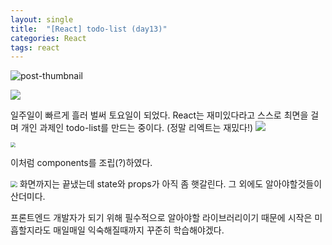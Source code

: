 ```yaml
--- 
layout: single 
title:  "[React] todo-list (day13)"
categories: React
tags: react
---
```




![post-thumbnail](https://velog.velcdn.com/images/danchoi/post/bad31f41-5e76-4ab0-b60e-cb4742e30d19/image.jpeg)

![](https://tenor.com/view/sponge-bob-to-do-nothing-patrick-star-gif-7267725.gif)

일주일이 빠르게 흘러 벌써 토요일이 되었다.
React는 재미있다라고 스스로 최면을 걸며 개인 과제인 todo-list를 만드는 중이다. 
(정말 리엑트는 재밌다!)
![](https://velog.velcdn.com/images/danchoi/post/b1d4a3c4-1e51-4709-b18e-6f1589a41e9c/image.png)

<img src="https://velog.velcdn.com/images/danchoi/post/3fd4fccd-c0c7-4e39-9bae-a18834fc6648/image.jpeg" style="zoom:50%;" />

이처럼 components를 조립(?)하였다.



<img src="https://velog.velcdn.com/images/danchoi/post/97bf1535-66cb-46dd-b6f4-8eda3367a4bf/image.png" style="zoom:67%;" />
화면까지는 끝냈는데 state와 props가 아직 좀 햇갈린다.
그 외에도 알아야할것들이 산더미다.

프론트엔드 개발자가 되기 위해 필수적으로 알아야할 라이브러리이기 때문에 시작은 미흡할지라도 매일매일 익숙해질때까지 꾸준히 학습해야겠다.
